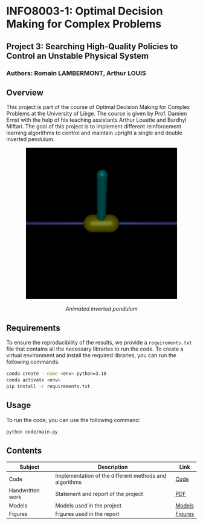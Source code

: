 # INFO8003-1: Optimal Decision Making for Complex Problems
## Project 3: Searching High-Quality Policies to Control an Unstable Physical System
### Authors: Romain LAMBERMONT, Arthur LOUIS

## Overview
This project is part of the course of Optimal Decision Making for Complex Problems at the University of Liège. The course is given by Prof. Damien Ernst with the help of his teaching assistants Arthur Louette and Bardhyl Miftari. The goal of this project is to implement different reinforcement learning algorithms to control and maintain upright a single and double inverted pendulum.

<div align="center">
    <img src="figures/inverted_pendulum.gif" width="400"/>
    <p><em>Animated inverted pendulum</em></p>
</div>

## Requirements
To ensure the reproducibility of the results, we provide a `requirements.txt` file that contains all the necessary libraries to run the code. To create a virtual environment and install the required libraries, you can run the following commands:
```bash
conda create --name <env> python=3.10
conda activate <env>
pip install -r requirements.txt
```

## Usage
To run the code, you can use the following command:
```bash
python code/main.py
```

## Contents
| Subject | Description | Link |
| --- | --- | --- |
| Code | Implementation of the different methods and algorithms | [Code](code/CODE.md) |
| Handwritten work | Statement and report of the project | [PDF](documents/PDF.md) |
| Models | Models used in the project | [Models](models/MODELS.md) |
| Figures | Figures used in the report | [Figures](figures/) |
